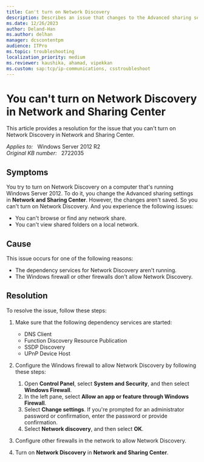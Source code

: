 ```yaml
---
title: Can't turn on Network Discovery
description: Describes an issue that changes to the Advanced sharing settings in **Network and Sharing Center** aren't saved. So you can't turn on Network Discovery.
ms.date: 12/26/2023
author: Deland-Han
ms.author: delhan
manager: dcscontentpm
audience: ITPro
ms.topic: troubleshooting
localization_priority: medium
ms.reviewer: kaushika, ahamad, vipekkan
ms.custom: sap:tcp/ip-communications, csstroubleshoot
---
```

# You can't turn on Network Discovery in Network and Sharing Center

This article provides a resolution for the issue that you can't turn on Network Discovery in Network and Sharing Center.

_Applies to:_ &nbsp; Windows Server 2012 R2  
_Original KB number:_ &nbsp; 2722035

## Symptoms

You try to turn on Network Discovery on a computer that's running Windows Server 2012. To do it, you change the Advanced sharing settings in **Network and Sharing Center**. However, the changes aren't saved. So you can't turn on Network Discovery. And you experience the following issues:

- You can't browse or find any network share.
- You can't view shared folders on a local network.

## Cause

This issue occurs for one of the following reasons:

- The dependency services for Network Discovery aren't running.
- The Windows firewall or other firewalls don't allow Network Discovery.

## Resolution

To resolve the issue, follow these steps:

1. Make sure that the following dependency services are started:
   - DNS Client
   - Function Discovery Resource Publication
   - SSDP Discovery
   - UPnP Device Host

2. Configure the Windows firewall to allow Network Discovery by following these steps:

      1. Open **Control Panel**, select **System and Security**, and then select **Windows Firewall**.
      2. In the left pane, select **Allow an app or feature through Windows Firewall**.
      3. Select **Change settings**. If you're prompted for an administrator password or confirmation, enter the password or provide confirmation.
      4. Select **Network discovery**, and then select **OK**.

3. Configure other firewalls in the network to allow Network Discovery.
4. Turn on **Network Discovery** in **Network and Sharing Center**.
